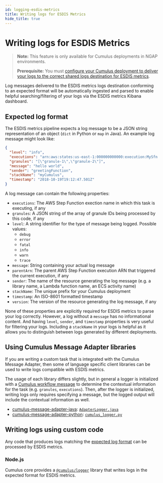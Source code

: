 ```yaml
---
id: logging-esdis-metrics
title: Writing logs for ESDIS Metrics
hide_title: true
---
```


# Writing logs for ESDIS Metrics

> **Note:** This feature is only available for Cumulus deployments in NGAP environments.
>
> **Prerequisite:** You must [configure your Cumulus deployment to deliver your logs to the correct shared logs destination for ESDIS metrics](../additional-deployment-options/cloudwatch-logs-delivery).

Log messages delivered to the ESDIS metrics logs destination conforming to an expected format will be automatically ingested and parsed to enable helpful searching/filtering of your logs via the ESDIS metrics Kibana dashboard.

## Expected log format

The ESDIS metrics pipeline expects a log message to be a JSON string representation of an object (`dict` in Python or `map` in Java). An example log message might look like:

```json
{
  "level": "info",
  "executions": "arn:aws:states:us-east-1:000000000000:execution:MySfn:abcd1234",
  "granules": "[\"granule-1\",\"granule-2\"]",
  "message": "hello world",
  "sender": "greetingFunction",
  "stackName": "myCumulus",
  "timestamp": "2018-10-19T19:12:47.501Z"
}
```

A log message can contain the following properties:

- `executions`: The AWS Step Function exection name in which this task is executing, if any
- `granules`: A JSON string of the array of granule IDs being processed by this code, if any
- `level`: A string identifier for the type of message being logged. Possible values:
  - `debug`
  - `error`
  - `fatal`
  - `info`
  - `warn`
  - `trace`
- `message`: String containing your actual log message
- `parentArn`: The parent AWS Step Function execution ARN that triggered the current execution, if any
- `sender`: The name of the resource generating the log message (e.g. a library name, a Lambda function name, an ECS activity name)
- `stackName`: The unique prefix for your Cumulus deployment
- `timestamp`: An ISO-8601 formatted timestamp
- `version`: The version of the resource generating the log message, if any

None of these properties are explicitly required for ESDIS metrics to parse your log correctly. However, a log without a `message` has no informational  content. And having `level`, `sender`, and `timestamp` properties is very useful for filtering your logs. Including a `stackName` in your logs is helpful as it allows you to distinguish between logs generated by different deployments.

## Using Cumulus Message Adapter libraries

If you are writing a custom task that is integrated with the Cumulus Message Adapter, then some of language specific client libraries can be used to write logs compatible with ESDIS metrics.

The usage of each library differs slightly, but in general a logger is initialized with a [Cumulus workflow message](../workflows/cumulus-task-message-flow.md#cumulus-message-format) to determine the contextual information for the task (e.g. `granules`, `executions`). Then, after the logger is initialized, writing logs only requires specifying a message, but the logged output will include the contextual information as well.

- [cumulus-message-adapter-java](https://github.com/nasa/cumulus-message-adapter-java): [`AdapterLogger.java`](https://github.com/nasa/cumulus-message-adapter-java/blob/master/message_parser/src/main/java/cumulus_message_adapter/message_parser/AdapterLogger.java)
- [cumulus-message-adapter-python](https://github.com/nasa/cumulus-message-adapter-python): [`cumulus_logger.py`](https://github.com/nasa/cumulus-message-adapter-python/blob/master/cumulus_logger.py)

## Writing logs using custom code

Any code that produces logs matching the [expected log format](#expected-log-format) can be processed by ESDIS metrics.

### Node.js

Cumulus core provides a [`@cumulus/logger`](https://github.com/nasa/cumulus/tree/master/packages/logger) library that writes logs in the expected format for ESDIS metrics.
